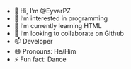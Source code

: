 - 👋 Hi, I’m @EyvarPZ
- 👀 I’m interested in programming
- 🌱 I’m currently learning HTML
- 💞️ I’m looking to collaborate on Github
- 📫 Developer
- 😄 Pronouns: He/Him
- ⚡ Fun fact: Dance

<!---
EyvarPZ/EyvarPZ is a ✨ special ✨ repository because its `README.md` (this file) appears on your GitHub profile.
You can click the Preview link to take a look at your changes.
--->
